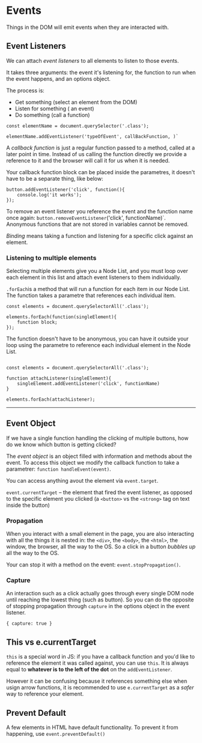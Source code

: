 # Events
Things in the DOM will emit events when they are interacted with. 

## Event Listeners
We can attach _event listeners_ to all elements to listen to those events.

It takes three arguments: the event it's listening for, the function to run when the event happens, and an options object.

The process is: 
- Get something (select an element from the DOM)
- Listen for something ( an event)
- Do something (call a function)

```
const elementName = document.querySelector('.class');

elementName.addEventListener('typeOfEvent', callBackFunction, )`
```

A _callback function_ is just a regular function passed to a method, called at a later point in time. Instead of us calling the function directly we provide a reference to it and the browser will call it for us when it is needed. 

Your callback function block can be placed inside the parametres, it doesn't have to be a separate thing, like below: 
`````
button.addEventListener('click', function(){
    console.log('it works');
});
`````
To remove an event listener you reference the event and the function name once again: `button.removeEventListener`('click', functionName)`. Anonymous functions that are not stored in variables cannot be removed. 

_Binding_ means taking a function and listening for a specific click against an element. 

### Listening to multiple elements

Selecting multiple elements give you a Node List, and you must loop over each element in this list and attach event listeners to them individually. 

`.forEach`is a method that will run a function for each item in our Node List. The function takes a parametre that references each individual item. 

````
const elements = document.querySelectorAll('.class');

elements.forEach(function(singleElement){
    function block;
});
`````

The function doesn't have to be anonymous, you can have it outside your loop using the parametre to reference each individual element in the Node List.

````

const elements = document.querySelectorAll('.class');

function attachListener(singleElement){
    singleElement.addEventListener('click', functionName)
}

elements.forEach(attachListener);
````

---

## Event Object 

If we have a single function handling the clicking of multiple buttons, how do we know which button is getting clicked? 

The _event object_ is an object filled with information and methods about the event. To access this object we modify the callback function to take a parametrer: `function handleEvent(event)`.

You can access anything avout the element via `event.target`. 

`event.currentTarget` – the element that fired the event listener, as opposed to the specific element you clicked (a `<button>` vs the `<strong>` tag on text inside the button)

### Propagation
When you interact with a small element in the page, you are also interacting with all the things it is nested in: the `<div>`, the `<body>`, the `<html>`, the window, the browser, all the way to the OS. So a click in a button _bubbles up_ all the way to the OS. 

Your can stop it with a method on the event: `event.stopPropagation()`. 

### Capture
An interaction such as a click actually goes through every single DOM node until reaching the lowest thing (such as button). So you can do the opposite of stopping propagation through `capture` in the options object in the event listener. 

`{ capture: true }`

## This vs e.currentTarget
`this` is a special word in JS: if you have a callback function and you'd like to reference the element it was called against, you can use `this`. It is always equal to **whatever is to the left of the dot** on the `addEventListener`. 

However it can be confusing because it references something else when usign arrow functions, it is recommended to use `e.currentTarget` as a _safer_ way to reference your element.

## Prevent Default

A few elements in HTML have default functionality. To prevent it from happening, use `event.preventDefault()`